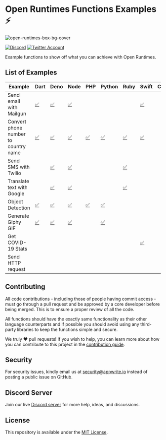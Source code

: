 # Open Runtimes Functions Examples ⚡️

![open-runtimes-box-bg-cover](https://user-images.githubusercontent.com/1297371/151676246-0e18f694-dfd7-4bab-b64b-f590fec76ef1.png)

[![Discord](https://img.shields.io/discord/937092945713172480?label=discord&style=flat-square)](https://discord.gg/fP6W2qEzfQ)
[![Twitter Account](https://img.shields.io/twitter/follow/appwrite?color=00acee&label=twitter&style=flat-square)](https://twitter.com/appwrite)

Example functions to show off what you can achieve with Open Runtimes.

## List of Examples

| Example                              | Dart                                            | Deno                                            | Node                                            | PHP                                            | Python                                            | Ruby                                            | Swift                                            | C#  | Java |
| ------------------------------------ | ----------------------------------------------- | ----------------------------------------------- | ----------------------------------------------- | ---------------------------------------------- | ------------------------------------------------- | ----------------------------------------------- | ------------------------------------------------ | --- | ---- |
| Send email with Mailgun              | [✅](/dart/send_email_with_mailgun)              | [✅](/deno/send_email_with_mailgun)              | [✅](/node/send_email_with_mailgun)              |                                                |                                                   |                                                 | [✅](/swift/send-email-with-mailgun)              |     |      |
| Convert phone number to country name | [✅](/dart/convert-phone-number-to-country-name) | [✅](/deno/convert-phone-number-to-country-name) | [✅](/node/convert-phone-number-to-country-name) | [✅](/php/convert-phone-number-to-country-name) | [✅](/python/convert-phone-number-to-country-name) | [✅](/ruby/convert-phone-number-to-country-name) | [✅](/swift/convert-phone-number-to-country-name) |     |      |
| Send SMS with Twilio                 |                                                 | [✅](/deno/send_sms_with_twilio)                 | [✅](/node/send_sms_with_twilio)                 |                                                |                                                   | [✅](/ruby/send-sms-with-twilio)                 |                                                  |     |      |
| Translate text with Google           |                                                 | [✅](/deno/translate_text_with_google)           | [✅](/node/translate_text_with_google)           |                                                |                                                   | [✅](/ruby/translate-text-with-google)           |                                                  |     |      |
| Object Detection                     | [✅](/dart/object_detection)                     | [✅](/deno/object_detection)                     | [✅](/node/object_detection)                     | [✅](/php/object_detection)                     | [✅](/python/object-detection)                     |                                                 |                                                  |     |      |
| Generate Giphy GIF                   | [✅](/dart/generate_giphy_gif)                   | [✅](/deno/generate-giphy-gif)                   | [✅](/node/generate_giphy_gif)                   |                                                | [✅](/python/generate-giphy-gif)                   |                                                 |                                                  |     |      |
| Get COVID-19 Stats                   |                                                 |                                                 |                                                 |                                                |                                                   |                                                 | [✅](/swift/get-covid-stats)                      |     |      |
| Send HTTP request                    |                                                 |                                                 |                                                 |                                                |                                                   |                                                 |                                                  |     |      |

## Contributing

All code contributions - including those of people having commit access - must go through a pull request and be approved by a core developer before being merged. This is to ensure a proper review of all the code.

All functions should have the exactly same functionality as their other language counterparts and if possible you should avoid using any third-party libraries to keep the functions simple and secure.

We truly ❤️ pull requests! If you wish to help, you can learn more about how you can contribute to this project in the [contribution guide](CONTRIBUTING.md).

## Security

For security issues, kindly email us at [security@appwrite.io](mailto:security@appwrite.io) instead of posting a public issue on GitHub.

## Discord Server

Join our live [Discord server](https://discord.gg/fP6W2qEzfQ) for more help, ideas, and discussions.

## License

This repository is available under the [MIT License](./LICENSE).
